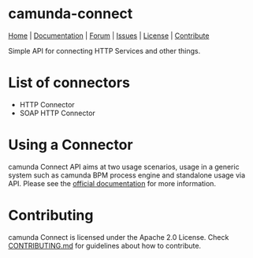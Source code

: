 camunda-connect
===============

<p>
  <a href="http://camunda.org/">Home</a> |
  <a href="http://docs.camunda.org/latest/api-references/connect/">Documentation</a> |
  <a href="http://camunda.org/community/forum.html">Forum</a> |
  <a href="https://app.camunda.com/jira/browse/CAM">Issues</a> |
  <a href="LICENSE">License</a> |
  <a href="CONTRIBUTING.md">Contribute</a>
</p>

Simple API for connecting HTTP Services and other things.

# List of connectors

* HTTP Connector
* SOAP HTTP Connector

# Using a Connector

camunda Connect API aims at two usage scenarios, usage in a generic system such as camunda BPM
process engine and standalone usage via API. Please see the [official documentation](http://docs.camunda.org/latest/api-references/connect/) for more information.

# Contributing

camunda Connect is licensed under the Apache 2.0 License. Check [CONTRIBUTING.md][]
for guidelines about how to contribute.



[CONTRIBUTING.md]: https://github.com/camunda/camunda-bpm-platform/blob/master/CONTRIBUTING.md

